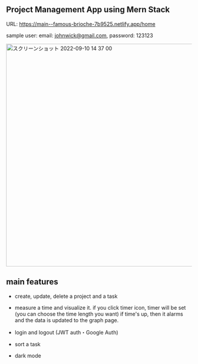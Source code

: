 ## Project Management App using Mern Stack

URL: https://main--famous-brioche-7b9525.netlify.app/home

sample user: email: johnwick@gmail.com, password: 123123

<img width="603" alt="スクリーンショット 2022-09-10 14 37 00" src="https://user-images.githubusercontent.com/85789574/189469330-2b6b27bc-5c81-418c-a54c-43e8b1697a97.png">


## main features

* create, update, delete a project and a task


* measure a time and visualize it. 
if you click timer icon, timer will be set (you can choose the time length you want)
if time's up, then it alarms and the data is updated to the graph page.

* login and logout (JWT auth・Google Auth)

* sort a task

* dark mode
